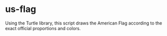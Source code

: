 # us-flag
Using the Turtle library, this script draws the American Flag according to the exact official proportions and colors.
